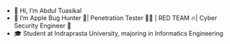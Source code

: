 - 👋 Hi, I’m Abdul Tuasikal
- 👀 I’m Apple Bug Hunter 🙌| Penetration Tester 👨‍💻 | RED TEAM 🔥| Cyber Security Engineer 🥷
- 🎓 Student at Indraprasta University, majoring in Informatics Engineering

